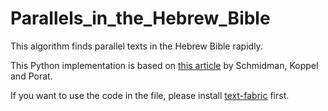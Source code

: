 # Parallels_in_the_Hebrew_Bible
This algorithm finds parallel texts in the Hebrew Bible rapidly.

This Python implementation is based on [this article](https://arxiv.org/abs/1602.08715) by Schmidman, Koppel and Porat.

If you want to use the code in the file, please install [text-fabric](https://github.com/Dans-labs/text-fabric/wiki) first.
